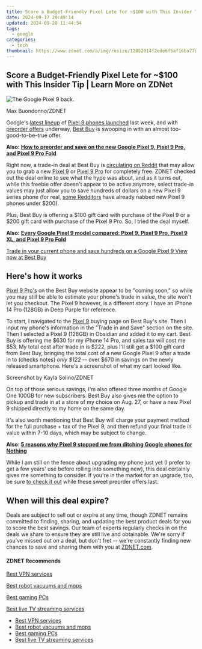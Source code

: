 ```yaml
---
title: Score a Budget-Friendly Pixel Lete for ~$100 with This Insider Tip | Learn More on ZDNet
date: 2024-09-17 20:49:14
updated: 2024-09-20 11:44:54
tags:
  - google
categories:
  - tech
thumbnail: https://www.zdnet.com/a/img/resize/12852014f2ede6f5af16ba77657dd246150db363/2024/08/21/bb192b00-d031-45e8-b9bf-8b54026682aa/google-pixel-9-zdnet-7.jpg?width=278&height=156&fit=crop&auto=webp
---
```


## Score a Budget-Friendly Pixel Lete for ~$100 with This Insider Tip | Learn More on ZDNet

![The Google Pixel 9 back.](https://www.zdnet.com/a/img/resize/a41bd3604d81920936d058f3705720caddfd3567/2024/08/10/5fd6764a-24e3-4f79-878c-36d25a367834/dsc01758.jpg?auto=webp&width=1280)

Max Buondonno/ZDNET

Google's [latest lineup](https://www.zdnet.com/article/every-google-pixel-9-model-compared-pixel-9-pixel-9-pro-pixel-9-xl-and-pixel-9-pro-fold/) of [Pixel 9 phones launched](https://www.zdnet.com/article/everything-announced-at-made-by-google-2024-pixel-9-pro-fold-gemini-watch-3-and-more/) last week, and with [preorder offers](https://www.zdnet.com/article/how-to-preorder-the-new-google-pixel-9-pixel-9-pro-and-pixel-9-pro-fold/) underway, [Best Buy](https://shop-links.co/link/?url=https%3A%2F%2Fwww.bestbuy.com%2F&publisher_slug=itechdaily19598&exclusive=1) is swooping in with an almost too-good-to-be-true offer. 

**Also:** [**How to preorder and save on the new Google Pixel 9, Pixel 9 Pro, and Pixel 9 Pro Fold**](https://www.zdnet.com/article/how-to-preorder-the-new-google-pixel-9-pixel-9-pro-and-pixel-9-pro-fold/)

Right now, a trade-in deal at Best Buy is [circulating on Reddit](https://www.reddit.com/r/pixel%5Fphones/comments/1etof1y/bestbuy%5Ftrade%5Fin%5Ffor%5Fa%5Fpixel%5F9%5Fpro%5Fbasically%5Ffree/) that may allow you to grab a new [Pixel 9](https://www.zdnet.com/article/why-the-cheapest-pixel-9-is-my-sleeper-pick-for-best-google-phone-this-year/) or [Pixel 9 Pro](https://www.zdnet.com/article/the-google-pixel-9-pros-add-me-feature-is-an-ar-camera-tool-youll-actually-use/) for completely free. ZDNET checked out the deal online to see what the hype was about, and as it turns out, while this freebie offer doesn't appear to be active anymore, select trade-in values may just allow you to save hundreds of dollars on a new Pixel 9 series phone (for real, [some Redditors](https://www.reddit.com/r/pixel%5Fphones/comments/1etof1y/comment/lihlm60/?utm%5Fsource=share&utm%5Fmedium=web3x&utm%5Fname=web3xcss&utm%5Fterm=1&utm%5Fcontent=share%5Fbutton) have already nabbed new Pixel 9 phones under $200). 

Plus, Best Buy is offering a $100 gift card with purchase of the Pixel 9 or a $200 gift card with purchase of the Pixel 9 Pro. So, I tried the deal myself. 

**Also:** [**Every Google Pixel 9 model compared: Pixel 9, Pixel 9 Pro, Pixel 9 XL, and Pixel 9 Pro Fold**](https://www.zdnet.com/article/every-google-pixel-9-model-compared-pixel-9-pixel-9-pro-pixel-9-xl-and-pixel-9-pro-fold/)

[Trade in your current phone and save hundreds on a Google Pixel 9 View now at Best Buy](https://shop-links.co/link/?url=https%3A%2F%2Fwww.bestbuy.com%2Fsite%2Fgoogle-pixel-9-128gb-unlocked-obsidian%2F6587819.p%3FskuId%3D6587819&publisher_slug=itechdaily19598&exclusive=1)

## Here's how it works 

[Pixel 9 Pro's](https://shop-links.co/link/?url=https%3A%2F%2Fwww.bestbuy.com%2Fsite%2Fgoogle-pixel-9-pro-128gb-unlocked-obsidian%2F6587887.p%3FskuId%3D6587887&publisher_slug=itechdaily19598&exclusive=1) on the Best Buy website appear to be "coming soon," so while you may still be able to estimate your phone's trade in value, the site won't let you checkout. The Pixel 9 however, is a different story. I have an iPhone 14 Pro (128GB) in Deep Purple for reference. 

To start, I navigated to the [Pixel 9](https://shop-links.co/link/?url=https%3A%2F%2Fwww.bestbuy.com%2Fsite%2Fgoogle-pixel-9-pro-128gb-unlocked-obsidian%2F6587887.p%3FskuId%3D6587887&publisher_slug=itechdaily19598&exclusive=1) buying page on Best Buy's site. Then I input my phone's information in the "Trade in and Save" section on the site. Then I selected a Pixel 9 (128GB) in Obsidian and added it to my cart. Best Buy is offering me $630 for my iPhone 14 Pro, and sales tax will cost me $53\. My total cost after trade in is $222, plus I'll still get a $100 gift card from Best Buy, bringing the total cost of a new Google Pixel 9 after a trade in to (checks notes) _only $122_ \-- over $670 in savings on the newly released smartphone. Here's a screenshot of what my cart looked like. 

Screenshot by Kayla Solino/ZDNET

On top of those serious savings, I'm also offered three months of Google One 100GB for new subscribers. Best Buy also gives me the option to pickup and trade in at a store of my choice on Aug. 27, or have a new Pixel 9 shipped directly to my home on the same day. 

It's also worth mentioning that Best Buy will charge your payment method for the full purchase + tax of the Pixel 9, and then refund your final trade in value within 7-10 days, which may be subject to change. 

**Also**: [**5 reasons why Pixel 9 stopped me from ditching Google phones for Nothing**](https://www.zdnet.com/article/5-reasons-why-pixel-9-stopped-me-from-ditching-google-phones-for-nothing/)

While I am still on the fence about upgrading my phone just yet (I prefer to get a few years' use before rolling into something new), this deal certainly gives me something to consider. If you're in the market for an upgrade, too, be sure [to check it out](https://shop-links.co/link/?url=https%3A%2F%2Fwww.bestbuy.com%2Fsite%2Fgoogle-pixel-9-128gb-unlocked-obsidian%2F6587819.p%3FskuId%3D6587819&publisher_slug=itechdaily19598&exclusive=1) while these sweet preorder offers last. 

## When will this deal expire?

Deals are subject to sell out or expire at any time, though ZDNET remains committed to finding, sharing, and updating the best product deals for you to score the best savings. Our team of experts regularly checks in on the deals we share to ensure they are still live and obtainable. We're sorry if you've missed out on a deal, but don't fret -- we're constantly finding new chances to save and sharing them with you at [ZDNET.com](https://www.zdnet.com/). 

#### **ZDNET** Recommends

[Best VPN services](https://www.zdnet.com/article/best-vpn/ "Best VPN services")

[Best robot vacuums and mops](https://www.zdnet.com/article/best-robot-vacuum-mop/ "Best robot vacuums and mops")

[Best gaming PCs](https://www.zdnet.com/article/best-gaming-pc/ "Best gaming PCs")

[Best live TV streaming services](https://www.zdnet.com/article/best-live-tv-streaming-service/ "Best live TV streaming services")

* [Best VPN services](https://www.zdnet.com/article/best-vpn/ "Best VPN services")
* [Best robot vacuums and mops](https://www.zdnet.com/article/best-robot-vacuum-mop/ "Best robot vacuums and mops")
* [Best gaming PCs](https://www.zdnet.com/article/best-gaming-pc/ "Best gaming PCs")
* [Best live TV streaming services](https://www.zdnet.com/article/best-live-tv-streaming-service/ "Best live TV streaming services")

<ins class="adsbygoogle"
     style="display:block"
     data-ad-format="autorelaxed"
     data-ad-client="ca-pub-7571918770474297"
     data-ad-slot="1223367746"></ins>



<ins class="adsbygoogle"
     style="display:block"
     data-ad-client="ca-pub-7571918770474297"
     data-ad-slot="8358498916"
     data-ad-format="auto"
     data-full-width-responsive="true"></ins>
